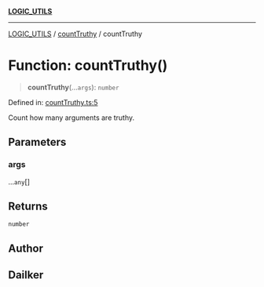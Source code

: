 [**LOGIC_UTILS**](../../README.md)

***

[LOGIC_UTILS](../../README.md) / [countTruthy](../README.md) / countTruthy

# Function: countTruthy()

> **countTruthy**(...`args`): `number`

Defined in: [countTruthy.ts:5](https://github.com/dailker/everyutil/blob/483b8bac7542bbca68c14daba34579f97fabc512/src/logic/countTruthy.ts#L5)

Count how many arguments are truthy.

## Parameters

### args

...`any`[]

## Returns

`number`

## Author

## Dailker
